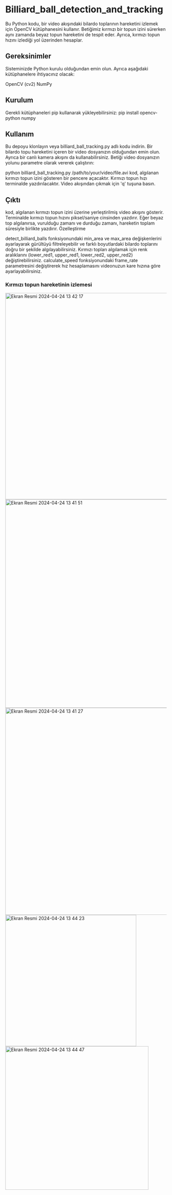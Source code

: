 # Billiard_ball_detection_and_tracking


Bu Python kodu, bir video akışındaki bilardo toplarının hareketini izlemek için OpenCV kütüphanesini kullanır. Betiğimiz kırmızı bir topun izini sürerken aynı zamanda beyaz topun hareketini de tespit eder. Ayrıca, kırmızı topun hızını izlediği yol üzerinden hesaplar.

## Gereksinimler

Sisteminizde Python kurulu olduğundan emin olun. Ayrıca aşağıdaki kütüphanelere ihtiyacınız olacak:

OpenCV (cv2)
NumPy
## Kurulum

Gerekli kütüphaneleri pip kullanarak yükleyebilirsiniz:
pip install opencv-python numpy
## Kullanım

Bu depoyu klonlayın veya billiard_ball_tracking.py adlı kodu indirin.
Bir bilardo topu hareketini içeren bir video dosyanızın olduğundan emin olun. Ayrıca bir canlı kamera akışını da kullanabilirsiniz.
Betiği video dosyanızın yolunu parametre olarak vererek çalıştırın:

python billiard_ball_tracking.py /path/to/your/video/file.avi
kod, algılanan kırmızı topun izini gösteren bir pencere açacaktır. Kırmızı topun hızı terminalde yazdırılacaktır.
Video akışından çıkmak için 'q' tuşuna basın.
## Çıktı

kod, algılanan kırmızı topun izini üzerine yerleştirilmiş video akışını gösterir.
Terminalde kırmızı topun hızını piksel/saniye cinsinden yazdırır.
Eğer beyaz top algılanırsa, vurulduğu zamanı ve durduğu zamanı, hareketin toplam süresiyle birlikte yazdırır.
Özelleştirme

detect_billiard_balls fonksiyonundaki min_area ve max_area değişkenlerini ayarlayarak gürültüyü filtreleyebilir ve farklı boyutlardaki bilardo toplarını doğru bir şekilde algılayabilirsiniz.
Kırmızı topları algılamak için renk aralıklarını (lower_red1, upper_red1, lower_red2, upper_red2) değiştirebilirsiniz.
calculate_speed fonksiyonundaki frame_rate parametresini değiştirerek hız hesaplamasını videonuzun kare hızına göre ayarlayabilirsiniz.
### Kırmızı topun hareketinin izlemesi
<img width="643" alt="Ekran Resmi 2024-04-24 13 42 17" src="https://github.com/sumeyyerginoz/Billiard_ball_detection_and_tracking/assets/112480236/38583af7-4f60-4127-b25e-e43c02d44463">
<img width="649" alt="Ekran Resmi 2024-04-24 13 41 51" src="https://github.com/sumeyyerginoz/Billiard_ball_detection_and_tracking/assets/112480236/d05205f2-5c0a-4272-8cda-069b75b36a2b">
<img width="645" alt="Ekran Resmi 2024-04-24 13 41 27" src="https://github.com/sumeyyerginoz/Billiard_ball_detection_and_tracking/assets/112480236/5a133c8f-83b0-4d77-aef5-7ba3903d19e7">
<br>
<img width="409" alt="Ekran Resmi 2024-04-24 13 44 23" src="https://github.com/sumeyyerginoz/Billiard_ball_detection_and_tracking/assets/112480236/0cbfe9b4-7dbd-49ef-a9fb-65c4eb5153db">
<img width="447" alt="Ekran Resmi 2024-04-24 13 44 47" src="https://github.com/sumeyyerginoz/Billiard_ball_detection_and_tracking/assets/112480236/50c23751-eb5d-47f2-ac05-eb4beed07ee0">
